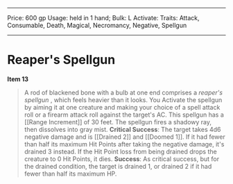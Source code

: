 
---
Price: 600 gp
Usage: held in 1 hand;
Bulk: L
Activate: 
Traits: Attack, Consumable, Death, Magical, Necromancy, Negative, Spellgun

---

# Reaper's Spellgun

**Item 13**

> A rod of blackened bone with a bulb at one end comprises a *reaper's spellgun* , which feels heavier than it looks. You Activate the spellgun by aiming it at one creature and making your choice of a spell attack roll or a firearm attack roll against the target's AC. This spellgun has a [[Range Increment]] of 30 feet. The spellgun fires a shadowy ray, then dissolves into gray mist.
**Critical Success**: The target takes 4d6 negative damage and is [[Drained 2]] and [[Doomed 1]]. If it had fewer than half its maximum Hit Points after taking the negative damage, it's drained 3 instead. If the Hit Point loss from being drained drops the creature to 0 Hit Points, it dies.
**Success**: As critical success, but for the drained condition, the target is drained 1, or drained 2 if it had fewer than half its maximum HP.
